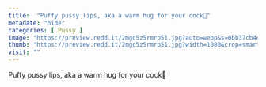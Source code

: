 ```yaml
---
title:  "Puffy pussy lips, aka a warm hug for your cock💋"
metadate: "hide"
categories: [ Pussy ]
image: "https://preview.redd.it/2mgc5z5rmrp51.jpg?auto=webp&s=0bb37cb4ee4e90316a01db76930e0c00a51d7c56"
thumb: "https://preview.redd.it/2mgc5z5rmrp51.jpg?width=1080&crop=smart&auto=webp&s=d7745037476f8bf18bb17e6cc1fcb6e745c6f68a"
visit: ""
---
```

Puffy pussy lips, aka a warm hug for your cock💋
